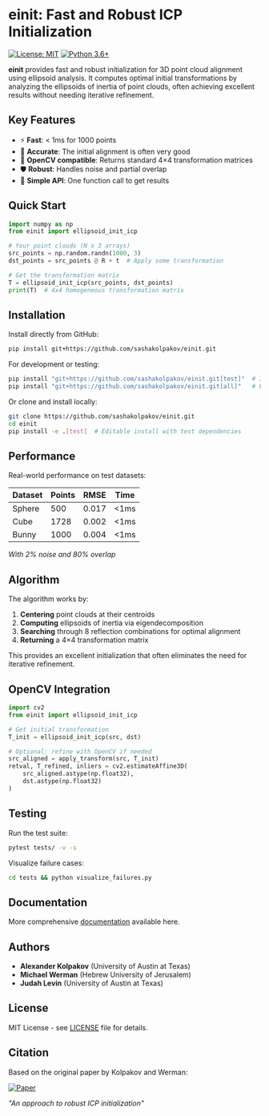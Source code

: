 # einit: Fast and Robust ICP Initialization

[![License: MIT](https://img.shields.io/badge/License-MIT-blue.svg)](https://opensource.org/licenses/MIT)
[![Python 3.6+](https://img.shields.io/badge/python-3.6+-blue.svg)](https://www.python.org/downloads/)

**einit** provides fast and robust initialization for 3D point cloud alignment using ellipsoid analysis. It computes optimal initial transformations by analyzing the ellipsoids of inertia of point clouds, often achieving excellent results without needing iterative refinement.

## Key Features

- ⚡ **Fast**: < 1ms for 1000 points
- 🎯 **Accurate**: The initial alignment is often very good
- 🔧 **OpenCV compatible**: Returns standard 4×4 transformation matrices  
- 🛡️ **Robust**: Handles noise and partial overlap
- 🐍 **Simple API**: One function call to get results

## Quick Start

```python
import numpy as np
from einit import ellipsoid_init_icp

# Your point clouds (N x 3 arrays)
src_points = np.random.randn(1000, 3)
dst_points = src_points @ R + t  # Apply some transformation

# Get the transformation matrix
T = ellipsoid_init_icp(src_points, dst_points)
print(T)  # 4x4 homogeneous transformation matrix
```

## Installation

Install directly from GitHub:

```bash
pip install git+https://github.com/sashakolpakov/einit.git
```

For development or testing:
```bash
pip install "git+https://github.com/sashakolpakov/einit.git[test]"  # Includes matplotlib, pytest
pip install "git+https://github.com/sashakolpakov/einit.git[all]"   # Everything including docs
```

Or clone and install locally:
```bash
git clone https://github.com/sashakolpakov/einit.git
cd einit
pip install -e .[test]  # Editable install with test dependencies
```

## Performance

Real-world performance on test datasets:

| Dataset | Points | RMSE | Time |
|---------|--------|------|------|
| Sphere  | 500    | 0.017| <1ms |  
| Cube    | 1728   | 0.002| <1ms |
| Bunny   | 1000   | 0.004| <1ms |

*With 2% noise and 80% overlap*

## Algorithm

The algorithm works by:

1. **Centering** point clouds at their centroids
2. **Computing** ellipsoids of inertia via eigendecomposition  
3. **Searching** through 8 reflection combinations for optimal alignment
4. **Returning** a 4×4 transformation matrix

This provides an excellent initialization that often eliminates the need for iterative refinement.

## OpenCV Integration

```python
import cv2
from einit import ellipsoid_init_icp

# Get initial transformation
T_init = ellipsoid_init_icp(src, dst)

# Optional: refine with OpenCV if needed
src_aligned = apply_transform(src, T_init)
retval, T_refined, inliers = cv2.estimateAffine3D(
    src_aligned.astype(np.float32), 
    dst.astype(np.float32)
)
```

## Testing

Run the test suite:
```bash
pytest tests/ -v -s
```

Visualize failure cases:
```bash
cd tests && python visualize_failures.py
```

## Documentation

More comprehensive [documentation](https://sashakolpakov.github.io/einit/) available here. 

## Authors

- **Alexander Kolpakov** (University of Austin at Texas)
- **Michael Werman** (Hebrew University of Jerusalem)  
- **Judah Levin** (University of Austin at Texas)

## License

MIT License - see [LICENSE](LICENSE) file for details.

## Citation

Based on the original paper by Kolpakov and Werman:

[![Paper](https://img.shields.io/badge/arXiv-read%20PDF-b31b1b.svg)](https://arxiv.org/abs/2212.05332)

*"An approach to robust ICP initialization"*
